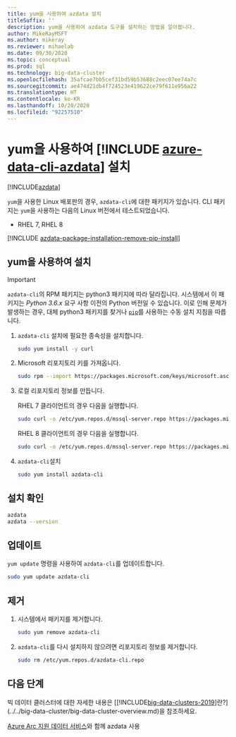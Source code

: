 ```yaml
---
title: yum을 사용하여 azdata 설치
titleSuffix: ''
description: yum을 사용하여 azdata 도구를 설치하는 방법을 알아봅니다.
author: MikeRayMSFT
ms.author: mikeray
ms.reviewer: mihaelab
ms.date: 09/30/2020
ms.topic: conceptual
ms.prod: sql
ms.technology: big-data-cluster
ms.openlocfilehash: 35afcae7bb5cef31bd59b53688c2eec07ee74a7c
ms.sourcegitcommit: ae474d21db4f724523e419622ce79f611e956a22
ms.translationtype: HT
ms.contentlocale: ko-KR
ms.lasthandoff: 10/20/2020
ms.locfileid: "92257510"
---
```

# <a name="install-azure-data-cli-azdata-with-yum"></a>yum을 사용하여 [!INCLUDE [azure-data-cli-azdata](../../includes/azure-data-cli-azdata.md)] 설치

[!INCLUDE[azdata](../../includes/applies-to-version/azdata.md)]

`yum`을 사용한 Linux 배포판의 경우, `azdata-cli`에 대한 패키지가 있습니다. CLI 패키지는 `yum`을 사용하는 다음의 Linux 버전에서 테스트되었습니다.

- RHEL 7, RHEL 8

[!INCLUDE [azdata-package-installation-remove-pip-install](../../includes/azdata-package-installation-remove-pip-install.md)]

## <a name="install-with-yum"></a>yum을 사용하여 설치

>[!IMPORTANT]
> `azdata-cli`의 RPM 패키지는 python3 패키지에 따라 달라집니다. 시스템에서 이 패키지는 *Python 3.6.x* 요구 사항 이전의 Python 버전일 수 있습니다. 이로 인해 문제가 발생하는 경우, 대체 python3 패키지를 찾거나 [`pip`](../install/deploy-install-azdata-pip.md)를 사용하는 수동 설치 지침을 따릅니다.

1. `azdata-cli` 설치에 필요한 종속성을 설치합니다.

   ```bash
   sudo yum install -y curl
   ```

1. Microsoft 리포지토리 키를 가져옵니다.

   ```bash
   sudo rpm --import https://packages.microsoft.com/keys/microsoft.asc
   ```

1. 로컬 리포지토리 정보를 만듭니다.

   RHEL 7 클라이언트의 경우 다음을 실행합니다.

   ```bash
   sudo curl -o /etc/yum.repos.d/mssql-server.repo https://packages.microsoft.com/config/rhel/7/prod.repo
   ```
  
   RHEL 8 클라이언트의 경우 다음을 실행합니다.

   ```bash
   sudo curl -o /etc/yum.repos.d/mssql-server.repo https://packages.microsoft.com/config/rhel/8/prod.repo
   ```

1. `azdata-cli`설치

   ```bash
   sudo yum install azdata-cli
   ```

## <a name="verify-install"></a>설치 확인

```bash
azdata
azdata --version
```

## <a name="update"></a>업데이트

`yum update` 명령을 사용하여 `azdata-cli`를 업데이트합니다.

```bash
sudo yum update azdata-cli
```

## <a name="uninstall"></a>제거

1. 시스템에서 패키지를 제거합니다.

   ```bash
   sudo yum remove azdata-cli
   ```

1. `azdata-cli`를 다시 설치하지 않으려면 리포지토리 정보를 제거합니다.

   ```bash
   sudo rm /etc/yum.repos.d/azdata-cli.repo
   ```

## <a name="next-steps"></a>다음 단계

빅 데이터 클러스터에 대한 자세한 내용은 [[!INCLUDE[big-data-clusters-2019](../../includes/ssbigdataclusters-ver15.md)]란?](../../big-data-cluster/big-data-cluster-overview.md)을 참조하세요.

[Azure Arc 지원 데이터 서비스](/azure/azure-arc/data/)와 함께 azdata 사용
